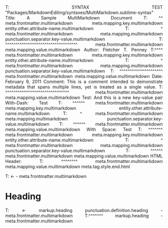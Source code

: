 T: SYNTAX TEST "Packages/MarkdownEditing/syntaxes/MultiMarkdown.sublime-syntax"
Title:   A Sample MultiMarkdown Document
T: ^^ meta.frontmatter.multimarkdown meta.mapping.key.multimarkdown entity.other.attribute-name.multimarkdown
T:   ^ meta.frontmatter.multimarkdown meta.mapping.multimarkdown punctuation.separator.key-value.multimarkdown
T:    ^^^^^^^^^^^^^^^^^^^^^^^^^^^^^^^^^^^ meta.frontmatter.multimarkdown meta.mapping.value.multimarkdown
Author:  Fletcher T. Penney
T:^^^^ meta.frontmatter.multimarkdown meta.mapping.key.multimarkdown entity.other.attribute-name.multimarkdown
T:    ^ meta.frontmatter.multimarkdown meta.mapping.multimarkdown punctuation.separator.key-value.multimarkdown
T:     ^^^^^^^^^^^^^^^^^^^^^ meta.frontmatter.multimarkdown meta.mapping.value.multimarkdown
Date:    February 9, 2011
Comment: This is a comment intended to demonstrate
         metadata that spans multiple lines, yet
         is treated as a single value.
T:      ^^^^^^^^^^^^^^^^^^^^^^^^^^^^^^^ meta.frontmatter.multimarkdown meta.mapping.value.multimarkdown
Test:    And this is a new key-value pair
With-Dash: Test
T: ^^^^^^ meta.frontmatter.multimarkdown meta.mapping.key.multimarkdown entity.other.attribute-name.multimarkdown
T:       ^ meta.frontmatter.multimarkdown meta.mapping.multimarkdown punctuation.separator.key-value.multimarkdown
T:        ^^^^^^ meta.frontmatter.multimarkdown meta.mapping.value.multimarkdown
With Space: Test
T: ^^^^^^^ meta.frontmatter.multimarkdown meta.mapping.key.multimarkdown entity.other.attribute-name.multimarkdown
T:        ^ meta.frontmatter.multimarkdown meta.mapping.multimarkdown punctuation.separator.key-value.multimarkdown
T:         ^^^^^^ meta.frontmatter.multimarkdown meta.mapping.value.multimarkdown
HTML Header: <style>
             body { width:100ex; margin:auto; text-align:justify; }
T:           ^^^^^^^^^^^^^^^^^^^^^^^^^^^^^^^^^^^^^^^^^^^^^^^^^^^^^^ meta.frontmatter.multimarkdown meta.mapping.value.multimarkdown source.css.embedded.html
HTML Header: <style>
             body { width:100ex; margin:auto; text-align:justify; }
             /* Some more style. */
             </style>
T:           ^^^^^^^^ meta.frontmatter.multimarkdown meta.mapping.value.multimarkdown meta.tag.style.end.html

T: <- - meta.frontmatter.multimarkdown
# Heading
T: <- markup.heading punctuation.definition.heading - meta.frontmatter.multimarkdown
T:^^^^^^^ markup.heading - meta.frontmatter.multimarkdown
